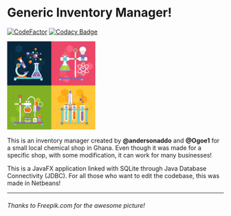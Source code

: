 # Generic Inventory Manager! 

[![CodeFactor](https://www.codefactor.io/repository/github/andersonaddo/generic-inventory-manager/badge)](https://www.codefactor.io/repository/github/andersonaddo/generic-inventory-manager)
[![Codacy Badge](https://api.codacy.com/project/badge/Grade/d0269824876a4a00a5c0624174f58ee0)](https://www.codacy.com/app/niiaddo.andy/Generic-Inventory-Manager?utm_source=github.com&amp;utm_medium=referral&amp;utm_content=andersonaddo/Generic-Inventory-Manager&amp;utm_campaign=Badge_Grade)

<img src="docs/Chemical Cover image.jpg" width = "205" length = "205">

This is an inventory manager created by **@andersonaddo** and **@Ogoe1** for a small local chemical shop in Ghana.  Even though it was made for a specific shop, with some modification, it can work for many businesses!

This is a JavaFX application linked with SQLite through Java Database Connectivity (JDBC).
For all those who want to edit the codebase, this was made in Netbeans!

---
###### Thanks to Freepik.com for the awesome picture!
